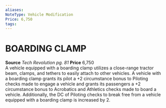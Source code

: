 ```yaml
---
aliases: 
NoteType: Vehicle Modification
Price: 6,750
tags: 
---
```

# BOARDING CLAMP
**Source** _Tech Revolution pg. 81_
**Price** 6,750  
A vehicle equipped with a boarding clamp utilizes a close-range tractor beam, clamps, and tethers to easily attach to other vehicles. A vehicle with a boarding clamp grants its pilot a +2 circumstance bonus to Piloting checks made to engage a vehicle and grants its passengers a +2 circumstance bonus to Acrobatics and Athletics checks made to board a vehicle. Additionally, the DC of Piloting checks to break free from a vehicle equipped with a boarding clamp is increased by 2.
